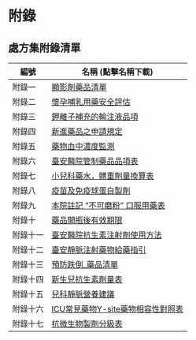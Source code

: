 # 附錄

## 處方集附錄清單

| 編號     | 名稱 (點擊名稱下載)                                                                                                 |
| -------- | ---------------------------------------------------------------------------------------------------- |
| 附錄一   | [顯影劑藥品清單](https://github.com/shin13/formulary-gitbook/raw/master/.gitbook/assets/appx01.pdf)  |
| 附錄二   | [懷孕哺乳用藥安全評估](https://github.com/shin13/formulary-gitbook/raw/master/.gitbook/assets/appx02.pdf)                                                                                 |
| 附錄三   | [鉀離子補充的輸注液品項](https://github.com/shin13/formulary-gitbook/raw/master/.gitbook/assets/appx03.pdf)                                                                               |
| 附錄四   | [新進藥品之申請規定](https://github.com/shin13/formulary-gitbook/raw/master/.gitbook/assets/appx04.pdf)                                                                                   |
| 附錄五   | [藥物血中濃度監測](https://github.com/shin13/formulary-gitbook/raw/master/.gitbook/assets/appx05.pdf)                                                                                     |
| 附錄六   | [臺安醫院管制藥品品項表](https://github.com/shin13/formulary-gitbook/raw/master/.gitbook/assets/appx06.pdf)                                                                               |
| 附錄七   | [小兒科藥水，體重劑量換算表](https://github.com/shin13/formulary-gitbook/raw/master/.gitbook/assets/appx07.pdf)                                                                           |
| 附錄八   | [疫苗及免疫球蛋白製劑](https://github.com/shin13/formulary-gitbook/raw/master/.gitbook/assets/appx08.pdf)                                                                                             |
| 附錄九   | [本院註記 ”不可磨粉” 口服用藥表](https://github.com/shin13/formulary-gitbook/raw/master/.gitbook/assets/appx09.pdf)                                                                       |
| 附錄十   | [藥品開瓶後有效期限](https://github.com/shin13/formulary-gitbook/raw/master/.gitbook/assets/appx10.pdf)                                                                                   |
| 附錄十一 | [臺安醫院抗生素注射劑使用方法](https://github.com/shin13/formulary-gitbook/raw/master/.gitbook/assets/appx11.pdf)                                                                         |
| 附錄十二 | [臺安靜脈注射藥物給藥指引](https://github.com/shin13/formulary-gitbook/raw/master/.gitbook/assets/appx12.pdf)                                                                                 |
| 附錄十三 | [預防跌倒_藥品清單](https://github.com/shin13/formulary-gitbook/raw/master/.gitbook/assets/appx13.pdf)                                                                                    |
| 附錄十四 | [新生兒抗生素劑量表](https://github.com/shin13/formulary-gitbook/raw/master/.gitbook/assets/appx14.pdf)                                                                                   |
| 附錄十五 | [兒科靜脈營養建議](https://github.com/shin13/formulary-gitbook/raw/master/.gitbook/assets/appx15.pdf)                                                                                     |
| 附錄十六 | [ICU常見藥物Y-site藥物相容性對照表](https://github.com/shin13/formulary-gitbook/raw/master/.gitbook/assets/appx16.xlsx)                                                                   |
| 附錄十七 | [抗微生物製劑分級表](https://github.com/shin13/formulary-gitbook/raw/master/.gitbook/assets/appx17.pdf)                                                                                   |